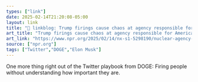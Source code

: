 ```yaml
---
types: ["link"]
date: 2025-02-14T21:20:08-05:00
layout: link
title: "🔗 linkblog: Trump firings cause chaos at agency responsible for America's nuclear weapons'"
art_title: "Trump firings cause chaos at agency responsible for America's nuclear weapons"
art_link: "https://www.npr.org/2025/02/14/nx-s1-5298190/nuclear-agency-trump-firings-nnsa"
source: ["npr.org"]
tags: ["Twitter","DOGE","Elon Musk"]
---
```

One more thing right out of the Twitter playbook from DOGE: Firing people without understanding how important they are.
